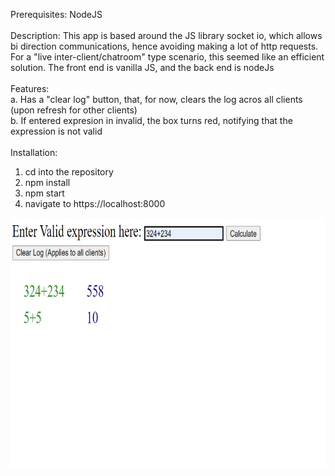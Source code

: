 Prerequisites: NodeJS
<br/>
<br/>
Description: 
  This app is based around the JS library socket io, which allows bi direction communications, hence avoiding making a lot of http requests. 
  For a "live inter-client/chatroom" type scenario, this seemed like an efficient solution. The front end is vanilla JS, and the back end is nodeJs
<br/>
<br/>
Features:
<br/>
  a. Has a "clear log" button, that, for now, clears the log acros all clients (upon refresh for other clients)
  <br/>
  b. If entered expresion in invalid, the box turns red, notifying that the expression is not valid
  <br/>
  <br/>
Installation: 
  1. cd into the repository
  2. npm install 
  3. npm start
  4. navigate to https://localhost:8000 
 
<img src="Untitled.png" height="400">
